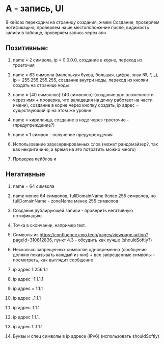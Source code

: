 # А - запись, UI

В кейсах переходим на страницу создания, жмем Создание, проверяем нотификацию, проверяем наше местоположение после, видимость записи в таблице, проверяем запись через апи

## Позитивные:

1. name = 2 символа, ip = 0.0.0.0, создание в корне, переход из троеточия

2. name = 63 символа (маленькая буква, большая, цифра, знак №, \*, \_), ip = 255.255.255.255, создание внутри ноды, переход из кнопки создать на странице ноды

3. name = {40 символов}.{40 символов} (создание доп вложенности через имя + проверка, что валидация на длину работает на части имени), создание в корне через кнопку создать, ip адрес = существующий ip на этом же уровне

4. name = кириллица, создание в ноде через троеточие - (предупреждение?)

5. name = 1 символ - получение предупреждения

6. Использование зарезервированных слов (может рандомайзер?, так как некритичино, а время на это потратить можно много)

7. Проверка лейблов и

## Негативные

 1. name = 64 символа

 2. name менее 64 символов, fullDomainName более 255 символов, но fullDomainName - zoneName менее 255 символов

 3. Создание дублирующей записи - проверить негативную нотификацию

 4. Точка в окончании, например test.

 5. Символы из <https://confluence.inno.tech/pages/viewpage.action?pageId=310812836>, пункт 4.3 - обсудить как лучше (shouldSoftly?)

 6. Несколько запрещенных символов одновременно (сообщение должно показывать каждый из них) + все запрещенные символы - посмотреть, как выглядит сообщение

 7. ip адрес 1.256.1.1

 8. ip адрес -1.1.1.1

 9. ip адрес = 1.1.1

10. ip адрес ..1.1.1

11. ip адрес .1.1.1

12. ip адрес 1.1.1.

13. ip адрес 1..1.1.1

14. Буквы и спец символы в ip адресе (IPv6) (использовать shouldSoftly)